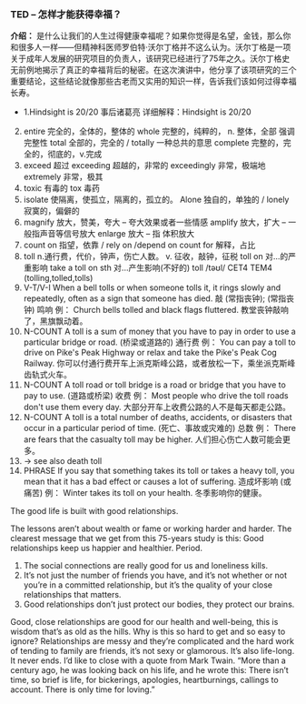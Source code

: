 ### TED – 怎样才能获得幸福？
**介绍：**
   是什么让我们的人生过得健康幸福呢？如果你觉得是名望，金钱，那么你和很多人一样——但精神科医师罗伯特·沃尔丁格并不这么认为。沃尔丁格是一项关于成年人发展的研究项目的负责人，该研究已经进行了75年之久。沃尔丁格史无前例地揭示了真正的幸福背后的秘密。在这次演讲中，他分享了该项研究的三个重要结论，这些结论就像那些古老而又实用的知识一样，告诉我们该如何过得幸福长寿。

- 1.Hindsight is 20/20 事后诸葛亮 
详细解释：Hindsight is 20/20
2. entire  完全的，全体的，整体的
whole  完整的，纯粹的， n. 整体，全部  强调完整性
total  全部的，完全的 / totally 一种总共的意思
complete 完整的，完全的，彻底的，v.完成
3. exceed 超过 
	exceeding 超越的，非常的
exceedingly 非常，极端地
extremely 非常，极其
4. toxic 有毒的
tox 毒药
5. isolate 使隔离，使孤立，隔离的，孤立的。
Alone 独自的，单独的 / lonely  寂寞的，偏僻的
6. magnify 放大，赞美，夸大 – 夸大效果或者一些情感
amplify 放大，扩大 – 一般指声音等信号放大
enlarge 放大 – 指 体积放大
7. count on 指望，依靠   / rely on /depend on
count for 解释，占比
8. toll    n.通行费，代价，钟声，伤亡人数。
v. 征收，敲钟，征税
toll on 对...的严重影响
take a toll on sth 对...产生影响(不好的)
toll /təʊl/ CET4 TEM4
(tolling,tolled,tolls)
1.	V-T/V-I When a bell tolls or when someone tolls it, it rings slowly and repeatedly, often as a sign that someone has died. 敲 (常指丧钟); (常指丧钟) 鸣响
例：
Church bells tolled and black flags fluttered. 
教堂丧钟敲响了，黑旗飘动着。
2.	N-COUNT A toll is a sum of money that you have to pay in order to use a particular bridge or road. (桥梁或道路的) 通行费
例：
You can pay a toll to drive on Pike's Peak Highway or relax and take the Pike's Peak Cog Railway. 
你可以付通行费开车上派克斯峰公路，或者放松一下，乘坐派克斯峰齿轨式火车。
3.	N-COUNT A toll road or toll bridge is a road or bridge that you have to pay to use. (道路或桥梁) 收费
例：
Most people who drive the toll roads don't use them every day. 
大部分开车上收费公路的人不是每天都走公路。
4.	N-COUNT A toll is a total number of deaths, accidents, or disasters that occur in a particular period of time. (死亡、事故或灾难的) 总数
例：
There are fears that the casualty toll may be higher. 
人们担心伤亡人数可能会更多。
5.	→ see also death toll
6.	PHRASE If you say that something takes its toll or takes a heavy toll, you mean that it has a bad effect or causes a lot of suffering. 造成坏影响 (或痛苦)
例：
Winter takes its toll on your health. 
冬季影响你的健康。


The good life is built with good relationships.

The lessons aren’t about wealth or fame or working harder and harder. The clearest message that we get from this 75-years study is this: Good relationships keep us happier and healthier. Period.
1.	The social connections are really good for us and loneliness kills.
2.	It’s not just the number of friends you have, and it’s not whether or not you’re in a committed relationship, but it’s the quality of your close relationships that matters.
3.	Good relationships don’t just protect our bodies, they protect our brains.





Good, close relationships are good for our health and well-being, this is wisdom that’s as old as the hills. Why is this so hard to get and so easy to ignore?
Relationships are messy and they’re complicated and the hard work of tending to family are friends, it’s not sexy or glamorous. It’s also life-long. It never ends.
I’d like to close with a quote from Mark Twain.
“More than a century ago, he was looking back on his life, and he wrote this: There isn’t time, so brief is life, for bickerings, apologies, heartburnings, callings to account. There is only time for loving.”
